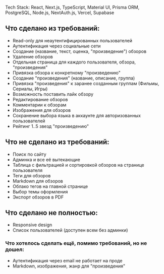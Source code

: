 Tech Stack: React, Next.js, TypeScript, Material UI, Prisma ORM, PostgreSQL, Node.js, NextAuth.js, Vercel, Supabase

## Что сделано из требований:
* Read-only для неаутентифицированных пользователей
* Аутентификация через социальные сети
* Создание (название, текст, оценка, "произведение") обзоров
* Удаление обзоров
* Отдельная страница для каждого пользователя, обзора, "произведения"
* Привязка обзора к конкретному "произведению"
* Создание "произведения" (название, описание, группа)
* Привязка "произведения" к заранее созданным группам (Фильмы, Сериалы, Игры)
* Возможность поставить лайк обзору
* Редактирование обзоров
* Комментарии к обзорам
* Изображения для обзоров
* Сохранение выбора языка в аккаунте для авторизованных пользователей
* Рейтинг 1..5 звезд "произведению"

## Что не сделано из требований:
* Поиск по сайту
* Админка и все её вытекающие
* Таблица с фильтрацией и сортировкой обзоров на странице пользователя
* Теги для обзоров
* Markdown для обзоров
* Облако тегов на главной странице 
* Выбор темы оформления
* Экспорт обзоров в PDF

## Что сделано не полностью:
* Responsive design
* Список пользователей (доступен всем без админки)

### Что хотелось сделать ещё, помимо требований, но не дошел:
* Аутентификация через email не работает на проде
* Markdown, изображения, жанр для "произведения"
